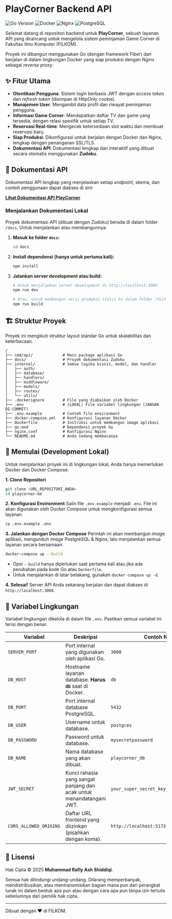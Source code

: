 # PlayCorner Backend API

![Go Version](https://img.shields.io/badge/Go-1.24-00ADD8.svg?style=flat-square)
![Docker](https://img.shields.io/badge/Docker-24.0-2496ED.svg?style=flat-square)
![Nginx](https://img.shields.io/badge/Nginx-1.25-009639.svg?style=flat-square)
![PostgreSQL](https://img.shields.io/badge/PostgreSQL-15-336791.svg?style=flat-square)

Selamat datang di repositori backend untuk **PlayCorner**, sebuah layanan API yang dirancang untuk mengelola sistem peminjaman Game Corner di Fakultas Ilmu Komputer (FILKOM).

Proyek ini dibangun menggunakan Go (dengan framework Fiber) dan berjalan di dalam lingkungan Docker yang siap produksi dengan Nginx sebagai *reverse proxy*.

## ✨ Fitur Utama
- **Otentikasi Pengguna**: Sistem login berbasis JWT dengan *access token* dan *refresh token* (disimpan di HttpOnly cookie).
- **Manajemen User**: Mengambil data profil dan riwayat peminjaman pengguna.
- **Informasi Game Corner**: Mendapatkan daftar TV dan game yang tersedia, dengan relasi spesifik untuk setiap TV.
- **Reservasi Real-time**: Mengecek ketersediaan slot waktu dan membuat reservasi baru.
- **Siap Produksi**: Dikonfigurasi untuk berjalan dengan Docker dan Nginx, lengkap dengan penanganan SSL/TLS.
- **Dokumentasi API**: Dokumentasi lengkap dan interaktif yang dibuat secara otomatis menggunakan **Zudoku**.

## 📖 Dokumentasi API
Dokumentasi API lengkap yang menjelaskan setiap *endpoint*, skema, dan contoh penggunaan dapat diakses di sini:

**[Lihat Dokumentasi API PlayCorner](https://documenter.getpostman.com/view/32139498/2sB2x6nXqb)**

### Menjalankan Dokumentasi Lokal
Proyek dokumentasi API (dibuat dengan Zudoku) berada di dalam folder `/docs`. Untuk menjalankan atau membangunnya:

1.  **Masuk ke folder `docs`:**
    ```bash
    cd docs
    ```

2.  **Install dependensi (hanya untuk pertama kali):**
    ```bash
    npm install
    ```

3.  **Jalankan server development atau build:**
    ```bash
    # Untuk menjalankan server development di http://localhost:3000
    npm run dev

    # Atau, untuk membangun versi produksi statis ke dalam folder /dist
    npm run build
    ```

## 🏗️ Struktur Proyek
Proyek ini mengikuti struktur layout standar Go untuk skalabilitas dan keterbacaan.
```
/
├── cmd/api/             # Main package aplikasi Go
├── docs/                # Proyek dokumentasi Zudoku
├── internal/            # Semua logika bisnis, model, dan handler
│   ├── auth/
│   ├── database/
│   ├── handlers/
│   ├── middleware/
│   ├── models/
│   ├── routes/
│   └── utils/
├── .dockerignore        # File yang diabaikan oleh Docker
├── .env                 # (LOKAL) File variabel lingkungan (JANGAN DI-COMMIT)
├── .env.example         # Contoh file environment
├── docker-compose.yml   # Konfigurasi layanan Docker
├── Dockerfile           # Instruksi untuk membangun image aplikasi
├── go.mod               # Dependensi proyek Go
├── nginx.conf           # Konfigurasi Nginx
└── README.md            # Anda sedang membacanya
```

## 🚀 Memulai (Development Lokal)
Untuk menjalankan proyek ini di lingkungan lokal, Anda hanya memerlukan Docker dan Docker Compose.

**1. Clone Repositori**
```bash
git clone <URL_REPOSITORI_ANDA>
cd playcorner-be
```

**2. Konfigurasi Environment**
Salin file `.env.example` menjadi `.env`. File ini akan digunakan oleh Docker Compose untuk mengkonfigurasi semua layanan.
```bash
cp .env.example .env
```

**3. Jalankan dengan Docker Compose**
Perintah ini akan membangun *image* aplikasi, mengunduh *image* PostgreSQL & Nginx, lalu menjalankan semua layanan secara bersamaan.
```bash
docker-compose up --build
```
* Opsi `--build` hanya diperlukan saat pertama kali atau jika ada perubahan pada kode Go atau `Dockerfile`.
* Untuk menjalankan di latar belakang, gunakan `docker-compose up -d`.

**4. Selesai!**
Server API Anda sekarang berjalan dan dapat diakses di `http://localhost:3000`.

## 🔧 Variabel Lingkungan
Variabel lingkungan dikelola di dalam file `.env`. Pastikan semua variabel ini terisi dengan benar.

| Variabel               | Deskripsi                                                        | Contoh Nilai                               |
| ---------------------- | ---------------------------------------------------------------- | ------------------------------------------ |
| `SERVER_PORT`          | Port internal yang digunakan oleh aplikasi Go.                   | `3000`                                     |
| `DB_HOST`              | Hostname layanan database. **Harus `db`** saat di Docker.        | `db`                                       |
| `DB_PORT`              | Port internal database PostgreSQL.                               | `5432`                                     |
| `DB_USER`              | Username untuk database.                                         | `postgres`                                 |
| `DB_PASSWORD`          | Password untuk database.                                         | `mysecretpassword`                         |
| `DB_NAME`              | Nama database yang akan dibuat.                                  | `playcorner_db`                            |
| `JWT_SECRET`           | Kunci rahasia yang sangat panjang dan acak untuk menandatangani JWT. | `your_super_secret_key_...`                |
| `CORS_ALLOWED_ORIGINS` | Daftar URL frontend yang diizinkan (pisahkan dengan koma).         | `http://localhost:5173,https://app.com`    |

## 📜 Lisensi
Hak Cipta &copy; 2025 **Muhammad Rafly Ash Shiddiqi**.

Semua hak dilindungi undang-undang. Dilarang memperbanyak, mendistribusikan, atau mentransmisikan bagian mana pun dari perangkat lunak ini dalam bentuk apa pun atau dengan cara apa pun tanpa izin tertulis sebelumnya dari pemilik hak cipta.

---
Dibuat dengan ❤️ di FILKOM.
